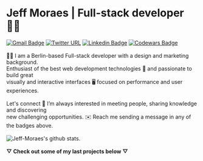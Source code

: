 # Jeff Moraes | Full-stack developer :man_technologist:

[![Gmail Badge](https://img.shields.io/badge/-jeff.dev.moraes@gmail.com-282A36?style=flat-square&logo=Gmail&logoColor=red&link=mailto:jeff.dev.moraes@gmail.com)](mailto:jeff.dev.moraes@gmail.com) [![Twitter URL](https://img.shields.io/badge/-@Jeff_de_Moraes-282A36?style=flat-square&logo=twitter&logoColor=red&url=https%3A%2F%2Ftwitter.com%2FJeff_de_Moraes)](https://twitter.com/Jeff_de_Moraes) [![Linkedin Badge](https://img.shields.io/badge/-Jeff_Moraes-282A36?style=flat-square&logo=Linkedin&logoColor=red&link=https://www.linkedin.com/in/jeff-moraes/)](https://www.linkedin.com/in/jeff-moraes/) [![Codewars Badge](https://www.codewars.com/users/JeffMoraes/badges/micro?style=flat-square&url=https://www.codewars.com/users/JeffMoraes)](https://www.codewars.com/users/JeffMoraes)
<br/>
<br/>
🙋‍♂️ I am a Berlin-based Full-stack developer with a design and marketing background.<br/>
Enthusiast of the best web development technologies 🚀 and passionate to build great<br/> 
visually and interactive interfaces 🖥 focused on performance and user experiences.<br/>
<br/>
Let's connect 💬 I’m always interested in meeting people, sharing knowledge and discovering<br/>
new challenging opportunities. ✉️ Reach me sending a message in any of the badges above.
<br/>
<br/>
![Jeff-Moraes's github stats](https://github-readme-stats.vercel.app/api?username=Jeff-Moraes&show_icons=true&theme=dracula). 
<br/>
<br/>
**▽ Check out some of my last projects below ▽**
